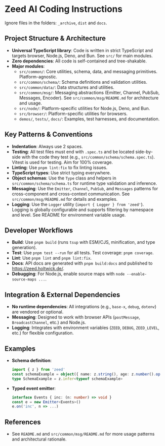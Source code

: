 # Zeed AI Coding Instructions

Ignore files in the folders: `_archive`, `dist` and `docs`.

## Project Structure & Architecture

- **Universal TypeScript library**: Code is written in strict TypeScript and targets browser, Node.js, Deno, and Bun. See `src/` for main modules.
- **Zero dependencies**: All code is self-contained and tree-shakable.
- **Major modules**:
  - `src/common/`: Core utilities, schema, data, and messaging primitives. Platform-agnostic.
  - `src/common/schema/`: Schema definitions and validation utilities.
  - `src/common/data/`: Data structures and utilities.  
  - `src/common/msg/`: Messaging abstractions (Emitter, Channel, PubSub, Messages, Encoder). See `src/common/msg/README.md` for architecture and usage.
  - `src/node/`: Platform-specific utilities for Node.js, Deno, and Bun.
  - `src/browser/`: Platform-specific utilities for browsers.
  - `demos/`, `tests/`, `docs/`: Examples, test harnesses, and documentation.

## Key Patterns & Conventions

- **Indentation**: Always use 2 spaces.
- **Testing**: All test files must end with `.spec.ts` and be located side-by-side with the code they test (e.g., `src/common/schema/schema.spec.ts`). Vitest is used for testing. Aim for 100% coverage.
- **Linting**: Use `pnpm lint:fix` to fix linting issues.
- **TypeScript types**: Use strict typing everywhere. 
- **Object schemas**: Use the `Type` class and helpers in `src/common/schema/schema.ts` for runtime type validation and inference.
- **Messaging**: Use the `Emitter`, `Channel`, `PubSub`, and `Messages` patterns for cross-component and cross-context communication. See `src/common/msg/README.md` for details and examples.
- **Logging**: Use the `Logger` utility (`import { Logger } from 'zeed'`). Logging is globally configurable and supports filtering by namespace and level. See README for environment variable usage.

## Developer Workflows

- **Build**: Use `pnpm build` (runs `tsup` with ESM/CJS, minification, and type generation).
- **Test**: Use `pnpm test --run` for all tests. Test coverage: `pnpm coverage`.
- **Lint**: Use `pnpm lint` and `pnpm lint:fix`.
- **Docs**: API docs are generated with `pnpm build:docs` and published to https://zeed.holtwick.de/.
- **Debugging**: For Node.js, enable source maps with `node --enable-source-maps ...`.

## Integration & External Dependencies

- **No runtime dependencies**: All integrations (e.g., `base-x`, `debug`, `dotenv`) are vendored or optional.
- **Messaging**: Designed to work with browser APIs (`postMessage`, `BroadcastChannel`, etc.) and Node.js.
- **Logging**: Integrates with environment variables (`ZEED`, `DEBUG`, `ZEED_LEVEL`, etc.) for flexible configuration.

## Examples

- **Schema definition**:
  ```ts
  import { z } from 'zeed'
  const schemaExample = object({ name: z.string(), age: z.number().optional() })
  type SchemaExample = z.infer<typeof schemaExample>
  ```
- **Typed event emitter**:
  ```ts
  interface Events { inc: (n: number) => void }
  const e = new Emitter<Events>()
  e.on('inc', n => ...)
  ```

## References

- See `README.md` and `src/common/msg/README.md` for more usage patterns and architectural rationale.
